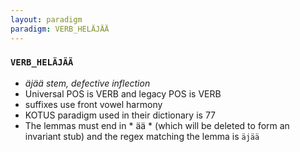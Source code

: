 ```yaml
---
layout: paradigm
paradigm: VERB_HELÄJÄÄ
---
```

### ` VERB_HELÄJÄÄ `

* _äjää stem, defective inflection_
* Universal POS is VERB and legacy POS is VERB
* suffixes use front vowel harmony
* KOTUS paradigm used in their dictionary is 77
* The lemmas must end in * ää * (which will be deleted to form an invariant stub) and the regex matching the lemma is ` äjää `

